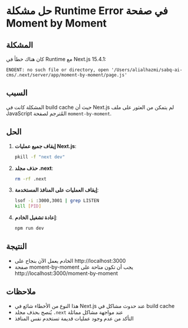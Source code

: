 # حل مشكلة Runtime Error في صفحة Moment by Moment

## المشكلة
كان هناك خطأ في Runtime مع Next.js 15.4.1:
```
ENOENT: no such file or directory, open '/Users/alialhazmi/sabq-ai-cms/.next/server/app/moment-by-moment/page.js'
```

## السبب
المشكلة كانت في build cache حيث أن Next.js لم يتمكن من العثور على ملف JavaScript المُترجم لصفحة `moment-by-moment`.

## الحل
1. **إيقاف جميع عمليات Next.js**: 
   ```bash
   pkill -f "next dev"
   ```

2. **حذف مجلد .next**:
   ```bash
   rm -rf .next
   ```

3. **إيقاف العمليات على المنافذ المستخدمة**:
   ```bash
   lsof -i :3000,3001 | grep LISTEN
   kill [PID]
   ```

4. **إعادة تشغيل الخادم**:
   ```bash
   npm run dev
   ```

## النتيجة
- الخادم يعمل الآن بنجاح على http://localhost:3000
- صفحة moment-by-moment يجب أن تكون متاحة على http://localhost:3000/moment-by-moment

## ملاحظات
- هذا النوع من الأخطاء شائع في Next.js عند حدوث مشاكل في build cache
- يُنصح بحذف مجلد `.next` عند مواجهة مشاكل مماثلة
- التأكد من عدم وجود عمليات قديمة تستخدم نفس المنافذ 
